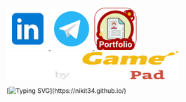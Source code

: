 <p>
  <a href="https://www.linkedin.com/in/nikitapermikov/" target="_blank">
    <img src="https://github.com/nikit34/nikit34/blob/main/media/icons8-linkedin-96.png" alt="Linkedlin" height="96"/>
  </a>
  <a href="https://t.me/nikit34" target="_blank">
    <img src="https://github.com/nikit34/nikit34/blob/main/media/icons8-telegram-96.png" alt="Telegram" height="96"/>
  </a>
  <a href="https://nikit34.github.io/" target="_blank">
    <img src="https://github.com/nikit34/nikit34/blob/main/media/icons8-portfolio-96.png" alt="Portfolio" height="96"/>
  </a>
  <a href="https://www.codingame.com/profile/bfe0d4199480884ca6803c250ede14339669463" target="_blank">
    <img src="https://github.com/nikit34/nikit34/blob/main/media/icons-codingame-96.png" alt="Codingame" height="64" width="392" top="70"/>
  </a>
</p>

[![Typing SVG](https://readme-typing-svg.herokuapp.com?color=%2336BCF7&lines=Click+me...)](https://nikit34.github.io/)
